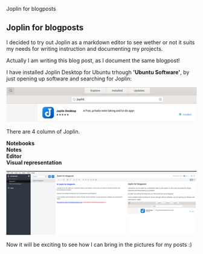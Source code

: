 Joplin for blogposts

## Joplin for blogposts

I decided to try out Joplin as a markdown editor to see wether or not it suits my needs for writing instruction and documenting my projects.

Actually I am writing this blog post, as I document the same blogpost!

I have installed Joplin Desktop for Ubuntu trhough **'Ubuntu Software'**, by just opening up software and searching for Joplin:

![8c4a4e7cf172561737fbad933c0d3dc9.png](../_resources/2021-05-19/8c4a4e7cf172561737fbad933c0d3dc9.png)

There are 4 column of Joplin.

**Notebooks** 	
**Notes** 	
**Editor**		
**Visual representation**

![f0c532c643de948e3169b8a1a832c1c2.png](../_resources/2021-05-19/f0c532c643de948e3169b8a1a832c1c2.png)

Now it will be exciting to see how I can bring in the pictures for my posts :)

